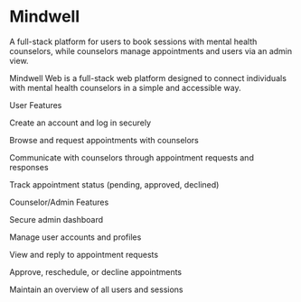 # Mindwell
A full-stack platform for users to book sessions with mental health counselors, while counselors manage appointments and users via an admin view.

Mindwell Web is a full-stack web platform designed to connect individuals with mental health counselors in a simple and accessible way.

User Features

Create an account and log in securely

Browse and request appointments with counselors

Communicate with counselors through appointment requests and responses

Track appointment status (pending, approved, declined)


Counselor/Admin Features

Secure admin dashboard

Manage user accounts and profiles

View and reply to appointment requests

Approve, reschedule, or decline appointments

Maintain an overview of all users and sessions
